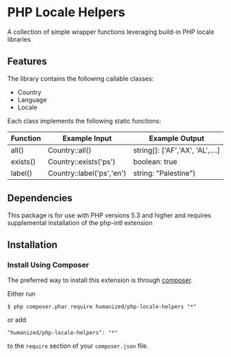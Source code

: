 # PHP Locale Helpers
A collection of simple wrapper functions leveraging build-in PHP locale libraries

## Features

The library contains the following callable classes:
* Country
* Language
* Locale

Each class implements the following static functions:

|Function   	| Example Input  	| Example Output  	|   
|---	|---	|---	|
| all()   	| Country::all()  	| string[]: ['AF','AX', 'AL',....]   	|   
| exists()  	| Country::exists('ps')   	| boolean: true  	|   
| label()  	| Country::label('ps','en')  	| string: "Palestine")  	|   

## Dependencies

This package is for use with PHP versions 5.3  and higher and requires supplemental installation of the php-intl extension

## Installation

### Install Using Composer

The preferred way to install this extension is through [composer](http://getcomposer.org/download/).

Either run

```
$ php composer.phar require humanized/php-locale-helpers "*"
```

or add

```
"humanized/php-locale-helpers": "*"
```

to the ```require``` section of your `composer.json` file.

